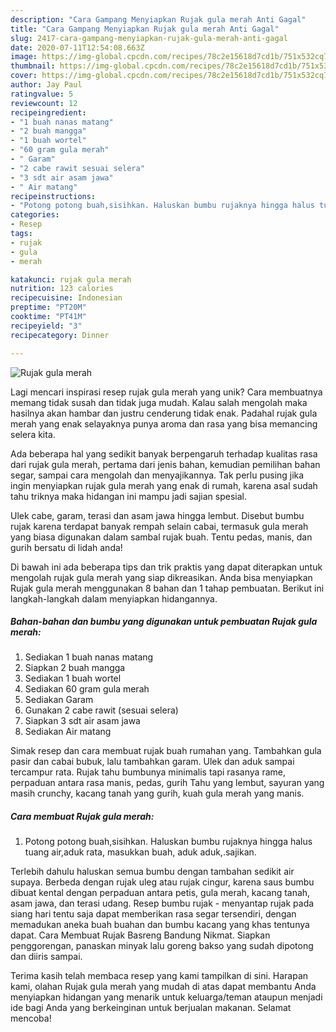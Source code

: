 ```yaml
---
description: "Cara Gampang Menyiapkan Rujak gula merah Anti Gagal"
title: "Cara Gampang Menyiapkan Rujak gula merah Anti Gagal"
slug: 2417-cara-gampang-menyiapkan-rujak-gula-merah-anti-gagal
date: 2020-07-11T12:54:08.663Z
image: https://img-global.cpcdn.com/recipes/78c2e15618d7cd1b/751x532cq70/rujak-gula-merah-foto-resep-utama.jpg
thumbnail: https://img-global.cpcdn.com/recipes/78c2e15618d7cd1b/751x532cq70/rujak-gula-merah-foto-resep-utama.jpg
cover: https://img-global.cpcdn.com/recipes/78c2e15618d7cd1b/751x532cq70/rujak-gula-merah-foto-resep-utama.jpg
author: Jay Paul
ratingvalue: 5
reviewcount: 12
recipeingredient:
- "1 buah nanas matang"
- "2 buah mangga"
- "1 buah wortel"
- "60 gram gula merah"
- " Garam"
- "2 cabe rawit sesuai selera"
- "3 sdt air asam jawa"
- " Air matang"
recipeinstructions:
- "Potong potong buah,sisihkan. Haluskan bumbu rujaknya hingga halus tuang air,aduk rata, masukkan buah, aduk aduk,.sajikan."
categories:
- Resep
tags:
- rujak
- gula
- merah

katakunci: rujak gula merah 
nutrition: 123 calories
recipecuisine: Indonesian
preptime: "PT20M"
cooktime: "PT41M"
recipeyield: "3"
recipecategory: Dinner

---
```



![Rujak gula merah](https://img-global.cpcdn.com/recipes/78c2e15618d7cd1b/751x532cq70/rujak-gula-merah-foto-resep-utama.jpg)

Lagi mencari inspirasi resep rujak gula merah yang unik? Cara membuatnya memang tidak susah dan tidak juga mudah. Kalau salah mengolah maka hasilnya akan hambar dan justru cenderung tidak enak. Padahal rujak gula merah yang enak selayaknya punya aroma dan rasa yang bisa memancing selera kita.

Ada beberapa hal yang sedikit banyak berpengaruh terhadap kualitas rasa dari rujak gula merah, pertama dari jenis bahan, kemudian pemilihan bahan segar, sampai cara mengolah dan menyajikannya. Tak perlu pusing jika ingin menyiapkan rujak gula merah yang enak di rumah, karena asal sudah tahu triknya maka hidangan ini mampu jadi sajian spesial.

Ulek cabe, garam, terasi dan asam jawa hingga lembut. Disebut bumbu rujak karena terdapat banyak rempah selain cabai, termasuk gula merah yang biasa digunakan dalam sambal rujak buah. Tentu pedas, manis, dan gurih bersatu di lidah anda!


Di bawah ini ada beberapa tips dan trik praktis yang dapat diterapkan untuk mengolah rujak gula merah yang siap dikreasikan. Anda bisa menyiapkan Rujak gula merah menggunakan 8 bahan dan 1 tahap pembuatan. Berikut ini langkah-langkah dalam menyiapkan hidangannya.

<!--inarticleads1-->

##### Bahan-bahan dan bumbu yang digunakan untuk pembuatan Rujak gula merah:

1. Sediakan 1 buah nanas matang
1. Siapkan 2 buah mangga
1. Sediakan 1 buah wortel
1. Sediakan 60 gram gula merah
1. Sediakan  Garam
1. Gunakan 2 cabe rawit (sesuai selera)
1. Siapkan 3 sdt air asam jawa
1. Sediakan  Air matang


Simak resep dan cara membuat rujak buah rumahan yang. Tambahkan gula pasir dan cabai bubuk, lalu tambahkan garam. Ulek dan aduk sampai tercampur rata. Rujak tahu bumbunya minimalis tapi rasanya rame, perpaduan antara rasa manis, pedas, gurih Tahu yang lembut, sayuran yang masih crunchy, kacang tanah yang gurih, kuah gula merah yang manis. 

<!--inarticleads2-->

##### Cara membuat Rujak gula merah:

1. Potong potong buah,sisihkan. Haluskan bumbu rujaknya hingga halus tuang air,aduk rata, masukkan buah, aduk aduk,.sajikan.


Terlebih dahulu haluskan semua bumbu dengan tambahan sedikit air supaya. Berbeda dengan rujak uleg atau rujak cingur, karena saus bumbu dibuat kental dengan perpaduan antara petis, gula merah, kacang tanah, asam jawa, dan terasi udang. Resep bumbu rujak - menyantap rujak pada siang hari tentu saja dapat memberikan rasa segar tersendiri, dengan memadukan aneka buah buahan dan bumbu kacang yang khas tentunya dapat. Cara Membuat Rujak Basreng Bandung Nikmat. Siapkan penggorengan, panaskan minyak lalu goreng bakso yang sudah dipotong dan diiris sampai. 

Terima kasih telah membaca resep yang kami tampilkan di sini. Harapan kami, olahan Rujak gula merah yang mudah di atas dapat membantu Anda menyiapkan hidangan yang menarik untuk keluarga/teman ataupun menjadi ide bagi Anda yang berkeinginan untuk berjualan makanan. Selamat mencoba!
